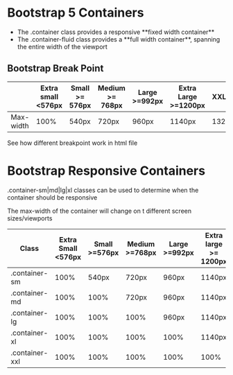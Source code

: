 # Bootstrap 5 Containers

<ul>
    <li> The .container class provides a responsive **fixed width container**
    <li> The .container-fluid class provides a **full width container**, spanning the entire width of the viewport 
</ul>

## Bootstrap Break Point

|  | Extra small <576px | Small >= 576px | Medium >= 768px | Large >=992px | Extra Large >=1200px | XXL=>1400px
--- | --- | --- | --- | --- | --- |---
| Max-width| 100% | 540px | 720px | 960px | 1140px | 1320px

See how different breakpoint work in html file

# Bootstrap Responsive Containers

.container-sm|md|lg|xl classes can be used to determine when the container should be responsive 

The max-width of the container will change on t different screen sizes/viewports

| Class | Extra Small <576px | Small >=576px | Medium >=768px | Large >=992px | Extra large >= 1200px | XXL >= 14000px
--- | --- | --- | --- | --- | --- | ---
| .container-sm | 100%  | 540px  | 720px  | 960px  | 1140px  | 1320px
| .container-md | 100%  | 100%  | 720px  | 960px  | 1140px  | 1320px
| .container-lg | 100%  | 100%  | 100%  | 960px  | 1140px  | 1320px
| .container-xl | 100%  | 100%  | 100%  | 100%  | 1140px  | 1320px
| .container-xxl | 100%  | 100%  | 100%  | 100%  | 100%  | 1320px

